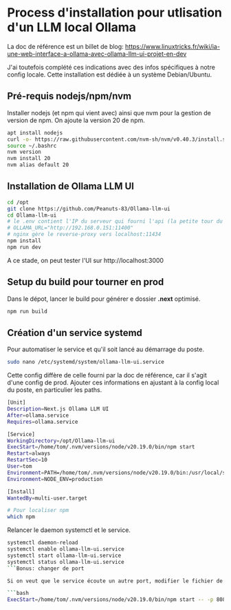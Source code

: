 # Process d'installation pour utlisation d'un LLM local Ollama

La doc de référence est un billet de blog: https://www.linuxtricks.fr/wiki/ia-une-web-interface-a-ollama-avec-ollama-llm-ui-projet-en-dev

J'ai toutefois complété ces indications avec des infos spécifiques à notre config locale. Cette installation est dédiée à un système Debian/Ubuntu.

## Pré-requis nodejs/npm/nvm

Installer nodejs (et npm qui vient avec) ainsi que nvm pour la gestion de version de npm. On ajoute la version 20 de npm.

```bash
apt install nodejs
curl -o- https://raw.githubusercontent.com/nvm-sh/nvm/v0.40.3/install.sh | bash
source ~/.bashrc
nvm version
nvm install 20
nvm alias default 20
```

## Installation de Ollama LLM UI

```bash
cd /opt
git clone https://github.com/Peanuts-83/Ollama-llm-ui
cd Ollama-llm-ui
# le .env contient l'IP du serveur qui fourni l'api (la petite tour du bureau)
# OLLAMA_URL="http://192.168.0.151:11400"
# nginx gère le reverse-proxy vers localhost:11434
npm install
npm run dev
```

A ce stade, on peut tester l'UI sur http://localhost:3000

## Setup du build pour tourner en prod

Dans le dépot, lancer le build pour générer e dossier **.next** optimisé.

```bash
npm run build
```

## Création d'un service systemd

Pour automatiser le service et qu'il soit lancé au démarrage du poste.

```bash
sudo nano /etc/systemd/system/ollama-llm-ui.service
```

Cette config diffère de celle fourni par la doc de référence, car il s'agit d'une config de prod.
Ajouter ces informations en ajustant à la config local du poste, en particulier les paths.

```bash
[Unit]
Description=Next.js Ollama LLM UI
After=ollama.service
Requires=ollama.service

[Service]
WorkingDirectory=/opt/Ollama-llm-ui
ExecStart=/home/tom/.nvm/versions/node/v20.19.0/bin/npm start
Restart=always
RestartSec=10
User=tom
Environment=PATH=/home/tom/.nvm/versions/node/v20.19.0/bin:/usr/local/sbin:/usr/local/bin:/usr/sbin:/usr/bin:/sbin:/bin
Environment=NODE_ENV=production

[Install]
WantedBy=multi-user.target
```

```bash
# Pour localiser npm
which npm
```

Relancer le daemon systemctl et le service.

```bash
systemctl daemon-reload
systemctl enable ollama-llm-ui.service
systemctl start ollama-llm-ui.service
systemctl status ollama-llm-ui.service
```Bonus: changer de port

Si on veut que le service écoute un autre port, modifier le fichier de config du service (exemple ici sur le port 8080).

```bash
ExecStart=/home/tom/.nvm/versions/node/v20.19.0/bin/npm start -- -p 8080
```
